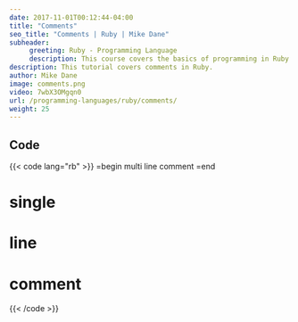 ```yaml
---
date: 2017-11-01T00:12:44-04:00
title: "Comments"
seo_title: "Comments | Ruby | Mike Dane"
subheader:
     greeting: Ruby - Programming Language
     description: This course covers the basics of programming in Ruby. Work your way through the videos and we'll teach you everything you need to know to start your programming journey!
description: This tutorial covers comments in Ruby.
author: Mike Dane
image: comments.png
video: 7wbX3OMgqn0
url: /programming-languages/ruby/comments/
weight: 25
---
```


## Code

{{< code lang="rb" >}}
=begin
multi
line
comment
=end

# single
# line
# comment
{{< /code >}}